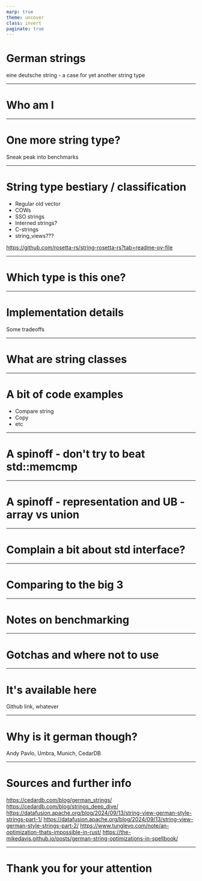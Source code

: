 ```yaml
---
marp: true
theme: uncover
class: invert
paginate: true
---
```


# German strings

eine deutsche string - a case for yet another string type

---

# Who am I

---

# One more string type?

Sneak peak into benchmarks

--- 

# String type bestiary / classification

- Regular old vector<char>
- COWs
- SSO strings
- Interned strings?
- C-strings
- string_views???

https://github.com/rosetta-rs/string-rosetta-rs?tab=readme-ov-file

---

# Which type is this one?

---

# Implementation details

Some tradeoffs

---

# What are string classes

---

# A bit of code examples

- Compare string
- Copy
- etc

---

# A spinoff - don't try to beat std::memcmp

---

# A spinoff - representation and UB - array vs union

---

# Complain a bit about std interface?

---

# Comparing to the big 3

---

# Notes on benchmarking

---

# Gotchas and where not to use

---

# It's available here

Github link, whatever

---

# Why is it german though?

Andy Pavlo, Umbra, Munich, CedarDB

---

# Sources and further info

https://cedardb.com/blog/german_strings/
https://cedardb.com/blog/strings_deep_dive/
https://datafusion.apache.org/blog/2024/09/13/string-view-german-style-strings-part-1/
https://datafusion.apache.org/blog/2024/09/13/string-view-german-style-strings-part-2/
https://www.tunglevo.com/note/an-optimization-thats-impossible-in-rust/
https://the-mikedavis.github.io/posts/german-string-optimizations-in-spellbook/

---

# Thank you for your attention